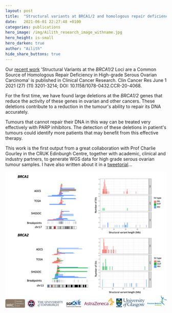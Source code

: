 ```yaml
---
layout: post
title:  "Structural variants at BRCA1/2 and homologous repair deficiency: published in Clinical Cancer Research"
date:   2021-06-01 22:27:48 +0100
categories: publications
hero_image: /img/Ailith_research_image_withname.jpg
hero_height: is-small
hero_darken: true
author: "Ailith"
hide_share_buttons: true
---
```

Our [recent work](https://clincancerres.aacrjournals.org/content/27/11/3201) 'Structural Variants at the *BRCA1/2* Loci are a Common Source of Homologous Repair Deficiency in High-grade Serous Ovarian Carcinoma' is published in Clinical Cancer Research. Clin Cancer Res June 1 2021 (27) (11) 3201-3214; DOI: 10.1158/1078-0432.CCR-20-4068.

For the first time, we have found large deletions at the *BRCA1/2* genes that reduce the activity of these genes in ovarian and other cancers. These deletions contribute to a reduction in the tumour's ability to repair its DNA accurately.

Tumours that cannot repair their DNA in this way can be treated very effectively with PARP inhibitors. The detection of these deletions in patient's tumours could identify more patients that may benefit from this effective therapy.

This work is the first output from a great collaboration with Prof Charlie Gourley in the CRUK Edinburgh Centre, together with academic, clinical and industry partners, to generate WGS data for high grade serous ovarian tumour samples. I have also written about it in a [tweetorial](https://twitter.com/Ailith_Ewing/status/1260484552172199936)...

![BRCASVs](/img/BRCASVs.png)
    


